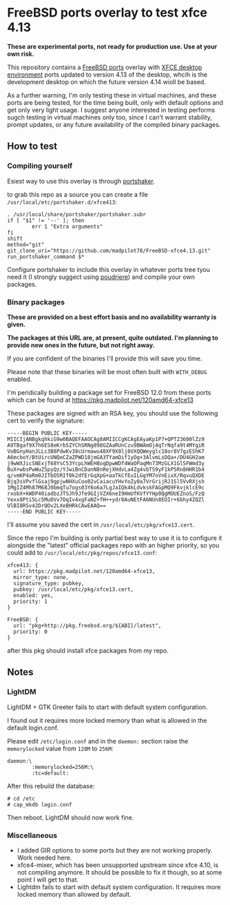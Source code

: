 # FreeBSD ports overlay to test xfce 4.13

**These are experimental ports, not ready for production use. Use at your own risk.**

This repository contains a [FreeBSD ports](https://www.freebsd.org/doc/en_US.ISO8859-1/books/handbook/ports-using.html) overlay with [XFCE desktop environment](https://xfce.org/) ports updated to version 4.13 of the desktop, whcih is the development desktop on which the future version 4.14 wioll be based.

As a further warning, I'm only testing these in virtual machines, and these ports are being tested, for the time being built, only with default options and get only very light usage. I suggest anyone interested in testing performs sugch testing in virtual machines only too, since I can't warrant stability, prompt updates, or any future availability of the compiled binary packages.

## How to test

### Compiling yourself

Esiest way to use this overlay is through [portshaker](https://www.freshports.org/ports-mgmt/portshaker/).

to grab this repo as a source you can create a file `/usr/local/etc/portshaker.d/xfce413`:

```
. /usr/local/share/portshaker/portshaker.subr
if [ "$1" != '--' ]; then
        err 1 "Extra arguments"
fi
shift
method="git"
git_clone_uri="https://github.com/madpilot78/FreeBSD-xfce4.13.git"
run_portshaker_command $*
```

Configure portshaker to include this overlay in whatever ports tree tyou need it (I strongly suggect using [poudriere](https://github.com/freebsd/poudriere/wiki)) and compile your own packages.

### Binary packages

**These are provided on a best effort basis and no availability warranty is given.**

**The packages at this URL are, at present, quite outdated. I'm planning to provide new ones in the future, but not right away.**

If you are confident of the binaries I'll provide this will save you time.

Please note that these binaries will be most often built with `WITH_DEBUG` enabled.

I'm peridically building a package set for FreeBSD 12.0 from these ports which can be found at https://pkg.madpilot.net/120amd64-xfce13

These packages are signed with an RSA key, you should use the following cert to verify the signature:

```
-----BEGIN PUBLIC KEY-----
MIICIjANBgkqhkiG9w0BAQEFAAOCAg8AMIICCgKCAgEAyaKp1P7+QPT23600lZz9
A9TBgaf9X7h6ES8eKrb5ZYChSRNg898GZAaRUnCzu9BWAmOj4qTrNqfa9t4MYgiR
VoBGnyHanJLLc3B8PdwKv38cUrmawu48XF9X8lj8VXQQWeyglc18or8V7gzEShK7
A6mcboY/BtUircUNQeCZaZPWD18jmGA3TYamDif1yOg+3AlvmLsDQa+/DU4GH2am
j9wWXJicSNExjT68YsC53YcpLhWEH8oqDpwWDf4WaOPaqMn73MzGLX1GlSFWmd3y
BuX+wbsPwWuZSpyQz/YJwiBnCDanN8nRejXHdvLa4Zg4vbTS9yF1kP5Rn8HHR1b4
q/vmKP4aRm0JITbO5RIf0k2dfErGqXpG+aaTkCfEuILGgYM7oVnEixX/RqvuQXDE
Bjq3sVPvflGsaj9gpjwNHXuCoo02vCaiacuYHvYoZy0a7VrGrijRJ1Sl5VvRXjsh
1MgIZ4Mh87M68J0bmqTu7ogs03Y6o6a7LgJaIQk4kLdvkskFAGpMQ9FkvjklcE9c
rxobX+kWDP40iadbzJTSJh9Jfe9GIjVZX6neI9HmUfKVfYYHp0QgMOUEZnoS/FzQ
Yexx8Pti5Lc5MuOVv7OqIv4xgFaNZ+fH++ydr8AuNEtFA6NUn8EOIr+6bhy4ZQZl
UlBI8RSv42DrQOv2LXeBHRkCAwEAAQ==
-----END PUBLIC KEY-----
```

I'll assume you saved the cert in `/usr/local/etc/pkg/xfce13.cert`.

Since the repo I'm building is only partial best way to use it is to configure it alongside the "latest" official packages repo with an higher priority, so you could add to `/usr/local/etc/pkg/repos/xfce13.conf`:

```
xfce413: {
  url: https://pkg.madpilot.net/120amd64-xfce13,
  mirror_type: none,
  signature_type: pubkey,
  pubkey: /usr/local/etc/pkg/xfce13.cert,
  enabled: yes,
  priority: 1
}

FreeBSD: {
  url: "pkg+http://pkg.freebsd.org/${ABI}/latest",
  priority: 0
}
```

after this pkg should install xfce packages from my repo.

## Notes

### LightDM

LightDM + GTK Greeter fails to start with default system configuration.

I found out it requires more locked memory than what is allowed in the default login.conf.

Please edit `/etc/login.conf` and in the `daemon:` section raise the `memorylocked` value from `128M` to `256M`:

```
daemon:\
        :memorylocked=256M:\
        :tc=default:
```

After this rebuild the database:

```
# cd /etc
# cap_mkdb login.conf
```

Then reboot. LightDM should now work fine.

### Miscellaneous

- I added GIR options to some ports but they are not working properly. Work needed here.
- xfce4-mixer, which has been unsupported upstream since xfce 4.10, is not compiling anymore. It should be possible to fix it though, so at some point I will get to that.
- Lightdm fails to start with default system configuration. It requires more locked memory than allowed by default.
